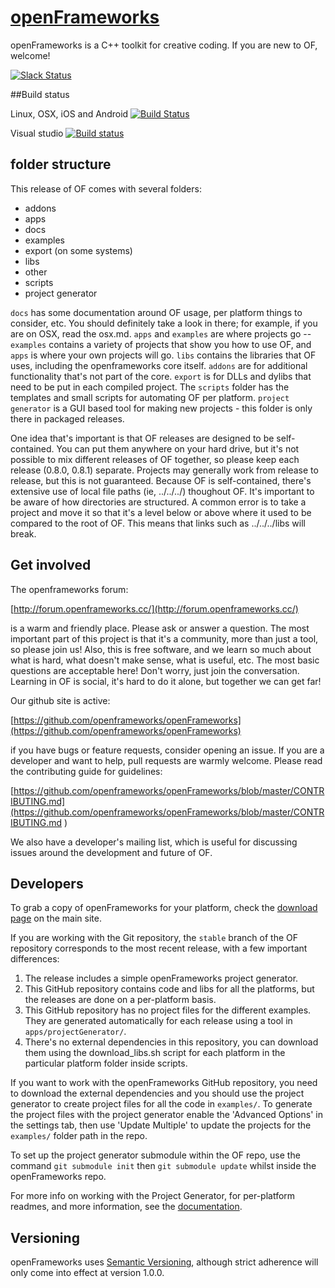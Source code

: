 [openFrameworks](http://openframeworks.cc/)
================

openFrameworks is a C++ toolkit for creative coding.  If you are new to OF, welcome!

[![Slack Status](https://ofslack.herokuapp.com/badge.svg)](https://ofslack.herokuapp.com)

##Build status

Linux, OSX, iOS and Android     [![Build Status](https://travis-ci.org/openframeworks/openFrameworks.svg?branch=master)](https://travis-ci.org/openframeworks/openFrameworks)

Visual studio [![Build status](https://ci.appveyor.com/api/projects/status/sm9jxy0u56bl8syi/branch/master?svg=true)](https://ci.appveyor.com/project/arturoc/openframeworks/branch/master)

folder structure
--------

This release of OF comes with several folders:

* addons
* apps
* docs
* examples
* export (on some systems)
* libs
* other
* scripts
* project generator


`docs` has some documentation around OF usage, per platform things to consider, etc. You should definitely take a look in there; for example, if you are on OSX, read the osx.md.   `apps` and `examples` are where projects go -- `examples` contains a variety of projects that show you how to use OF, and `apps` is where your own projects will go.  `libs` contains the libraries that OF uses, including the openframeworks core itself.  `addons` are for additional functionality that's not part of the core.  `export` is for DLLs and dylibs that need to be put in each compiled project.  The `scripts` folder has the templates and small scripts for automating OF per platform. `project generator` is a GUI based tool for making new projects - this folder is only there in packaged releases.  

One idea that's important is that OF releases are designed to be self-contained.  You can put them anywhere on your hard drive, but it's not possible to mix different releases of OF together, so please keep each release (0.8.0, 0.8.1) separate.  Projects may generally work from release to release, but this is not guaranteed.  Because OF is self-contained, there's extensive use of local file paths (ie, ../../../) thoughout OF.  It's important to be aware of how directories are structured.  A common error is to take a project and move it so that it's a level below or above where it used to be compared to the root of OF.  This means that links such as ../../../libs will break.  


Get involved
--------

The openframeworks forum:

[http://forum.openframeworks.cc/](http://forum.openframeworks.cc/)

is a warm and friendly place.  Please ask or answer a question.  The most important part of this project is that it's a community, more than just a tool, so please join us!  Also, this is free software, and we learn so much about what is hard, what doesn't make sense, what is useful, etc. The most basic questions are acceptable here!  Don't worry, just join the conversation.  Learning in OF is social, it's hard to do it alone, but together we can get far!

Our github site is active:

[https://github.com/openframeworks/openFrameworks](https://github.com/openframeworks/openFrameworks)

if you have bugs or feature requests, consider opening an issue.  If you are a developer and want to help, pull requests are warmly welcome.  Please read the contributing guide for guidelines:

[https://github.com/openframeworks/openFrameworks/blob/master/CONTRIBUTING.md](https://github.com/openframeworks/openFrameworks/blob/master/CONTRIBUTING.md
)

We also have a developer's mailing list, which is useful for discussing issues around the development and future of OF.


Developers
------

To grab a copy of openFrameworks for your platform, check the [download page](http://openframeworks.cc/download) on the main site.  

If you are working with the Git repository, the `stable` branch of the OF repository corresponds to the most recent release, with a few important differences:  

1. The release includes a simple openFrameworks project generator.
2. This GitHub repository contains code and libs for all the platforms, but the releases are done on a per-platform basis.
3. This GitHub repository has no project files for the different examples. They are generated automatically for each release using a tool in `apps/projectGenerator/`.
4. There's no external dependencies in this repository, you can download them using the download_libs.sh script for each platform in the particular platform folder inside scripts.

If you want to work with the openFrameworks GitHub repository, you need to download the external dependencies and you should use the project generator to create project files for all the code in `examples/`.  To generate the project files with the project generator enable the 'Advanced Options' in the settings tab, then use 'Update Multiple' to update the projects for the `examples/` folder path in the repo.

To set up the project generator submodule within the OF repo, use the command `git submodule init` then `git submodule update` whilst inside the openFrameworks repo.

For more info on working with the Project Generator, for per-platform readmes, and more information, see the [documentation](docs/table_of_contents.md).

Versioning
----------
openFrameworks uses [Semantic Versioning](http://semver.org/), although strict adherence will only come into effect at version 1.0.0.
